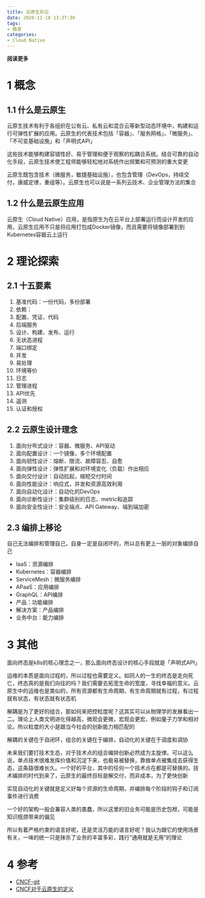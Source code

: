 ```yaml
---
title: 云原生杂记
date: 2020-11-10 13:37:39
tags: 
- 摘录
categories: 
- Cloud Native
---
```


**阅读更多**

<!--more-->

# 1 概念

## 1.1 什么是云原生

云原生技术有利于各组织在公有云、私有云和混合云等新型动态环境中，构建和运行可弹性扩展的应用。云原生的代表技术包括「容器」、「服务网格」、「微服务」、「不可变基础设施」和「声明式API」

这些技术能够构建容错性好、易于管理和便于观察的松耦合系统。结合可靠的自动化手段，云原生技术使工程师能够轻松地对系统作出频繁和可预测的重大变更

云原生既包含技术（微服务，敏捷基础设施），也包含管理（DevOps，持续交付，康威定律，重组等）。云原生也可以说是一系列云技术、企业管理方法的集合

## 1.2 什么是云原生应用

云原生（Cloud Native）应用，是指原生为在云平台上部署运行而设计开发的应用，云原生应用不只是将应用打包成Docker镜像，而且需要将镜像部署到到Kubernetes容器云上运行

# 2 理论探索

## 2.1 十五要素

1. 基准代码：一份代码，多份部署
1. 依赖：
1. 配置、凭证、代码
1. 后端服务
1. 设计、构建、发布、运行
1. 无状态进程
1. 端口绑定
1. 并发
1. 易处理
1. 环境等价
1. 日志
1. 管理进程
1. API优先
1. 遥测
1. 认证和授权

## 2.2 云原生设计理念

1. 面向分布式设计：容器、微服务、API驱动
1. 面向配置设计：一个镜像，多个环境配置
1. 面向韧性设计：熔断、限流、故障容忍、自愈
1. 面向弹性设计：弹性扩展和对环境变化（负载）作出相应
1. 面向交付设计：自动拉起，缩短交付时间
1. 面向性能设计：响应式，并发和资源高效利用
1. 面向自动化设计：自动化的DevOps
1. 面向诊断性设计：集群级别的日志、metric和追踪
1. 面向安全性设计：安全端点、API Gateway、端到端加密

## 2.3 编排上移论

自己无法编排和管理自己，自身一定是自闭环的，所以总有更上一层的对象编排自己

* IaaS：资源编排
* Kubernetes：容器编排
* ServiceMesh：微服务编排
* APaaS：应用编排
* GraphQL：API编排
* 产品：功能编排
* 解决方案：产品编排
* 业务中台：能力编排

# 3 其他

面向终态是k8s的核心理念之一，那么面向终态设计的核心手段就是「声明式API」

运维的本质是面向过程的，所以过程也需要定义。如同人的一生的终态是走向死亡，终态真的是我们向往的吗？我们需要去拓宽生命的宽度，寻找幸福的意义。云原生中的运维也是类似的，所有资源都有生命周期，有生命周期就有过程，有过程就有状态，有状态就有状态机

解耦是为了更好的组合，那如何来把控粒度呢？这其实可以从物理学的发展看出一二。理论上人类文明进化得越高，微观会更微，宏观会更宏，例如量子力学和相对论。所以粒度的大小是跟当今社会的创新能力相匹配的

解耦的关键在于自闭环，组合的关键在于编排，自动化的关键在于调度和调协

未来我们要打技术生态，对于技术点的组合编排创新必然成为主旋律。可以这么说，单点技术很难发挥价值和沉淀下来，也极易被替换，靠做单点被集成去获得生态，这条路很难长久。一个好的平台，其中的任何一个技术点在都是可替换的。技术编排的时代到来了，云原生的最终目标是解交付，而非成本，为了更快创新

实现自动化的关键就是定义好每个资源的生命周期，并编排每个阶段的钩子和订阅事件进行消费

一个好的架构一般会兼容人类的愚蠢，所以这里的旧业务可能是历史包袱，可能是知识瓶颈带来的偏见

所以有着严格约束的语言好呢，还是灵活万能的语言好呢？我认为跟它的使用场景有关，一味的统一只是抹杀了业务的丰富多彩，践行“通用就是无用”的理论

# 4 参考

* [CNCF-git](https://github.com/cncf)
* [CNCF对于云原生的定义](https://github.com/cncf/toc/blob/master/DEFINITION.md)
